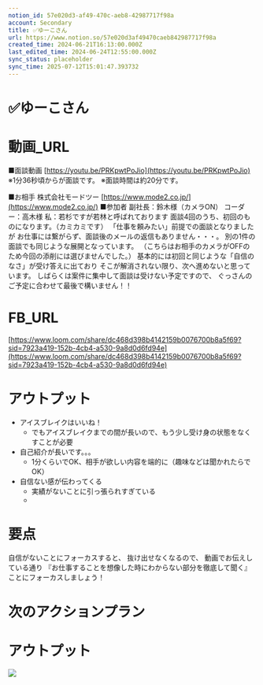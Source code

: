 ```yaml
---
notion_id: 57e020d3-af49-470c-aeb8-42987717f98a
account: Secondary
title: ✅ゆーこさん
url: https://www.notion.so/57e020d3af49470caeb842987717f98a
created_time: 2024-06-21T16:13:00.000Z
last_edited_time: 2024-06-24T12:55:00.000Z
sync_status: placeholder
sync_time: 2025-07-12T15:01:47.393732
---
```

# ✅ゆーこさん

# 動画_URL
■面談動画
[https://youtu.be/PRKpwtPoJio](https://youtu.be/PRKpwtPoJio)
※1分36秒頃からが面談です。
※面談時間は約20分です。

■お相手
株式会社モードツー
[https://www.mode2.co.jp/](https://www.mode2.co.jp/)
■参加者
副社長：鈴木様（カメラON）
コーダー：高木様
私：若杉ですが若林と呼ばれております
面談4回のうち、初回のものになります。（カミカミです）
「仕事を頼みたい」前提での面談となりましたが
お仕事には繋がらず、面談後のメールの返信もありません・・・。
別の1件の面談でも同じような展開となっています。
（こちらはお相手のカメラがOFFのため今回の添削には選びませんでした。）
基本的には初回と同じような「自信のなさ」が受け答えに出ており
そこが解消されない限り、次へ進めないと思っています。
しばらくは案件に集中して面談は受けない予定ですので、
ぐっさんのご予定に合わせて最後で構いません！！
# FB_URL
[https://www.loom.com/share/dc468d398b4142159b0076700b8a5f69?sid=7923a419-152b-4cb4-a530-9a8d0d6fd94e](https://www.loom.com/share/dc468d398b4142159b0076700b8a5f69?sid=7923a419-152b-4cb4-a530-9a8d0d6fd94e)
# アウトプット
- アイスブレイクはいいね！
  - でもアイスブレイクまでの間が長いので、もう少し受け身の状態をなくすことが必要
- 自己紹介が長いです。。。
  - 1分くらいでOK、相手が欲しい内容を端的に（趣味などは聞かれたらでOK）
- 自信ない感が伝わってくる
  - 実績がないことに引っ張られすぎている
  - 
# 要点
自信がないことにフォーカスすると、
抜け出せなくなるので、
動画でお伝えしている通り
『お仕事することを想像した時にわからない部分を徹底して聞く』
ことにフォーカスしましょう！
# 次のアクションプラン
# アウトプット
![](https://prod-files-secure.s3.us-west-2.amazonaws.com/d58fe38c-a9d4-4466-aed9-85604b7b2c6d/a231055a-f723-4f84-97c7-3d38f18c2bcb/Untitled.png?X-Amz-Algorithm=AWS4-HMAC-SHA256&X-Amz-Content-Sha256=UNSIGNED-PAYLOAD&X-Amz-Credential=ASIAZI2LB4667ODMI5R4%2F20250719%2Fus-west-2%2Fs3%2Faws4_request&X-Amz-Date=20250719T061722Z&X-Amz-Expires=3600&X-Amz-Security-Token=IQoJb3JpZ2luX2VjEIX%2F%2F%2F%2F%2F%2F%2F%2F%2F%2FwEaCXVzLXdlc3QtMiJGMEQCIHJwVU4Gyb6gzxPHN76j8MbyMWnwtbRlp9UAiTwO6i4ZAiBmuCQNERfaMKe5ETMbjTuDxlBlzgyJ56v6AiIj22O2nSqIBAie%2F%2F%2F%2F%2F%2F%2F%2F%2F%2F8BEAAaDDYzNzQyMzE4MzgwNSIMsrqdSFH7Ba6S7C7HKtwDr0WjKD3rVh0ZgvAKHkW9A%2FtJ7GY0l0LGvIn6QXmgtX7A3IEkPXrohTzu2bIEDjhOgFeD9MoSEk0%2B3W56v8Req1l2UeQ7UHjFk%2FSVrShrGHUm1wTGq2TBuGSQTbf4LaqEvgRQr%2Fb8tN0yo%2BQSePdvsNUQKVRIzwo9hzUXwVAPRQwpDebC2q1pjIVTdDU8wxUeGHZ5xSRI5JWLYq1ACBVFRGk56n%2FV%2F%2BdQ4eEGqiRVSqTsnGEpzlVwKfb2m%2F4VLKAucZGDwH5DkyC74C2UP3Zusi37sEEvSTzIp%2B1lOUUyTRBeyogUzBO3C7vpNIk44qLQmAsyUvJ2IaucnPhy8k%2FkpPUNTx7mRyF9aZjaMdN%2FT0wDeW32nHw9K5zNJSmGPSBaS%2FW%2F3CBS2qbXPz0tFTsHFNzp1TJ8AmE99rPUaVPB8FfeaHCMkKqVz%2BDNzZ%2F6AqiUHDvUw%2Fv4znz3y6Lt%2FBfjjp4Zmmlzw9qbQhJ2%2BfZKhAPihQjK1gYavGojhhMx5zylBQmp4r%2F1y5US78ZpLH%2FhUwY%2BTz%2B8RGOejvjPpMrpbg4FcY%2Bb1cwHgZqEt%2B0ytLbhLawSA1Ff4lsMqIw0HGH%2FYnCwqat3e3OCnWNobynedjz6BWkQqSeLmnBnd%2Bcw0cXswwY6pgGmvFmRiCc1ZO6rwE65dYWjmBPy%2FA0qmDTTh6FpHwAHl3rQD%2FX2mzbEUZlYhAVT%2F5XUPc%2FNn8m70gNFRm5z5KLsqYMAd9RvwUZMVEPV51KVjZ0LSrFSebFcdLCIFqQM0BcMFsi3T%2Fm5TBXA9VDcKi22%2B3iWE7YJ%2BTVOhzSYNIJiD5Cf9eyyyl80i%2FuvQefvW%2FmXO7VAyQP6vk93gwMuj8YhqQH%2F2OvD&X-Amz-Signature=a7827e4cd960b80a7764bd441e77cd79645132eec0eea17b9b955951270944fd&X-Amz-SignedHeaders=host&x-amz-checksum-mode=ENABLED&x-id=GetObject)